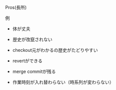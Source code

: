 Pros(長所)

例
- 体が丈夫

- 歴史が改竄されない
- checkout元がわかるの歴史がたどりやすい
- revertができる
- merge commitが残る
- 作業時刻が入れ替わらない（時系列が変わらない）
